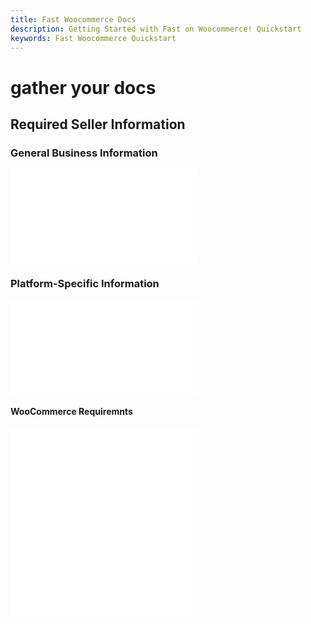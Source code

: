 ```yaml
---
title: Fast Woocommerce Docs
description: Getting Started with Fast on Woocommerce! Quickstart
keywords: Fast Woocommerce Quickstart
---
```


# gather your docs

## Required Seller Information

### General Business Information

<embed src="/reusables/for-developers/_required-seller-information.md" />

### Platform-Specific Information

<embed src="/reusables/for-developers/_platform_ecommerce_all_fast_access_requirement.md" />

#### WooCommerce Requiremnts

<embed src="/reusables/for-developers/_platform_woocommerce_requirements.md" />

<embed src="/reusables/for-developers/_platform_attention_seller_onboarding_credentials_same_session_requirement.md" />
